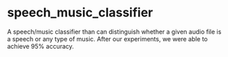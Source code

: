 # speech_music_classifier
A speech/music classifier than can distinguish whether a given audio file is a speech or any type of music. After our experiments, we were able to achieve 95% accuracy. 
